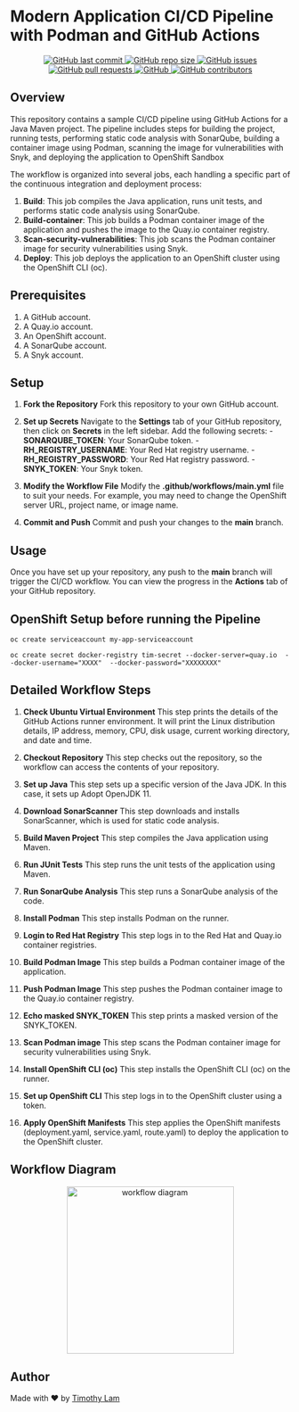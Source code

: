 # Modern Application CI/CD Pipeline with Podman and GitHub Actions

<p align="center">
<a href="https://github.com/timlam007/Java-maven-project/commits">
  <img alt="GitHub last commit" src="https://img.shields.io/github/last-commit/timlam007/Java-maven-project">
</a>
<a href="https://github.com/timlam007/Java-maven-project">
  <img alt="GitHub repo size" src="https://img.shields.io/github/repo-size/timlam007/Java-maven-project">
</a>
<a href="https://github.com/timlam007/Java-maven-project/issues">
  <img alt="GitHub issues" src="https://img.shields.io/github/issues/timlam007/Java-maven-project">
</a>
<a href="https://github.com/timlam007/Java-maven-project/pulls">
  <img alt="GitHub pull requests" src="https://img.shields.io/github/issues-pr/timlam007/Java-maven-project">
</a>
<a href="https://github.com/timlam007/Java-maven-project/blob/master/LICENSE">
  <img alt="GitHub" src="https://img.shields.io/github/license/timlam007/Java-maven-project">
</a>
<a href="https://github.com/timlam007/Java-maven-project/graphs/contributors">
  <img alt="GitHub contributors" src="https://img.shields.io/github/contributors/timlam007/Java-maven-project">
</a>
</p>

## Overview

This repository contains a sample CI/CD pipeline using GitHub Actions for a Java Maven project. The pipeline includes steps for building the project, running tests, performing static code analysis with SonarQube, building a container image using Podman, scanning the image for vulnerabilities with Snyk, and deploying the application to OpenShift Sandbox

The workflow is organized into several jobs, each handling a specific part of the continuous integration and deployment process:

1.  **Build**: This job compiles the Java application, runs unit tests, and performs static code analysis using SonarQube.
2.  **Build-container**: This job builds a Podman container image of the application and pushes the image to the Quay.io container registry.
3.  **Scan-security-vulnerabilities**: This job scans the Podman container image for security vulnerabilities using Snyk.
4.  **Deploy**: This job deploys the application to an OpenShift cluster using the OpenShift CLI (oc).

## Prerequisites

1.  A GitHub account.
2.  A Quay.io account.
3.  An OpenShift account.
4.  A SonarQube account.
5.  A Snyk account.

## Setup

1.  **Fork the Repository**
    Fork this repository to your own GitHub account.

2.  **Set up Secrets**
    Navigate to the **Settings** tab of your GitHub repository, then click on **Secrets** in the left sidebar. Add the following secrets: - **SONARQUBE_TOKEN**: Your SonarQube token. - **RH_REGISTRY_USERNAME**: Your Red Hat registry username. - **RH_REGISTRY_PASSWORD**: Your Red Hat registry password. - **SNYK_TOKEN**: Your Snyk token.

3.  **Modify the Workflow File**
    Modify the **.github/workflows/main.yml** file to suit your needs. For example, you may need to change the OpenShift server URL, project name, or image name.

4.  **Commit and Push**
    Commit and push your changes to the **main** branch.

## Usage

Once you have set up your repository, any push to the **main** branch will trigger the CI/CD workflow. You can view the progress in the **Actions** tab of your GitHub repository.

## OpenShift Setup before running the Pipeline

    oc create serviceaccount my-app-serviceaccount

    oc create secret docker-registry tim-secret --docker-server=quay.io  --docker-username="XXXX"  --docker-password="XXXXXXXX"

## Detailed Workflow Steps

1.  **Check Ubuntu Virtual Environment**
    This step prints the details of the GitHub Actions runner environment. It will print the Linux distribution details, IP address, memory, CPU, disk usage, current working directory, and date and time.

2.  **Checkout Repository**
    This step checks out the repository, so the workflow can access the contents of your repository.

3.  **Set up Java**
    This step sets up a specific version of the Java JDK. In this case, it sets up Adopt OpenJDK 11.

4.  **Download SonarScanner**
    This step downloads and installs SonarScanner, which is used for static code analysis.

5.  **Build Maven Project**
    This step compiles the Java application using Maven.

6.  **Run JUnit Tests**
    This step runs the unit tests of the application using Maven.

7.  **Run SonarQube Analysis**
    This step runs a SonarQube analysis of the code.

8.  **Install Podman**
    This step installs Podman on the runner.

9.  **Login to Red Hat Registry**
    This step logs in to the Red Hat and Quay.io container registries.

10. **Build Podman Image**
    This step builds a Podman container image of the application.

11. **Push Podman Image**
    This step pushes the Podman container image to the Quay.io container registry.

12. **Echo masked SNYK_TOKEN**
    This step prints a masked version of the SNYK_TOKEN.

13. **Scan Podman image**
    This step scans the Podman container image for security vulnerabilities using Snyk.

14. **Install OpenShift CLI (oc)**
    This step installs the OpenShift CLI (oc) on the runner.

15. **Set up OpenShift CLI**
    This step logs in to the OpenShift cluster using a token.

16. **Apply OpenShift Manifests**
    This step applies the OpenShift manifests (deployment.yaml, service.yaml, route.yaml) to deploy the application to the OpenShift cluster.

## Workflow Diagram

<p align="center">
<img src="https://i.ibb.co/VBhnmj6/Screenshot-2023-09-03-at-2-12-46-PM.png" alt="workflow diagram" border="0" width="300">
</p>

## Author

Made with ❤️ by [Timothy Lam](https://github.com/timlam007)
